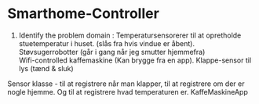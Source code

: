 # Smarthome-Controller
1. Identify the problem domain : 
Temperatursensorerer til at opretholde stuetemperatur i huset. (slås fra hvis vindue er åbent). 
Støvsugerrobotter (går i gang når jeg smutter hjemmefra)     
Wifi-controlled kaffemaskine (Kan brygge fra en app). 
Klappe-sensor til lys (tænd & sluk)   

Sensor klasse - til at registrere når man klapper, til at registrere om der er nogle hjemme. 
Og til at registrere hvad temperaturen er.
KaffeMaskineApp
